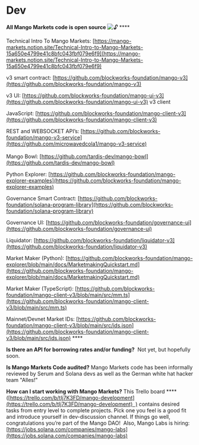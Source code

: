 # Dev

**All Mango Markets code is open source** ![🔓](https://discord.com/assets/8b7eb8b25468313916d2e5ec3727cd2d.svg) \*\*\*\* 

Technical Intro To Mango Markets: [https://mango-markets.notion.site/Technical-Intro-to-Mango-Markets-15a650e4799e41c8bfc043fbf079e6f9](https://mango-markets.notion.site/Technical-Intro-to-Mango-Markets-15a650e4799e41c8bfc043fbf079e6f9)

v3 smart contract: [https://github.com/blockworks-foundation/mango-v3](https://github.com/blockworks-foundation/mango-v3)

v3 UI: [https://github.com/blockworks-foundation/mango-ui-v3](https://github.com/blockworks-foundation/mango-ui-v3) v3 client

JavaScript: [https://github.com/blockworks-foundation/mango-client-v3](https://github.com/blockworks-foundation/mango-client-v3)

REST and WEBSOCKET API’s: [https://github.com/blockworks-foundation/mango-v3-service](https://github.com/microwavedcola1/mango-v3-service)   \
\
Mango Bowl: [https://github.com/tardis-dev/mango-bowl](https://github.com/tardis-dev/mango-bowl)

Python Explorer: [https://github.com/blockworks-foundation/mango-explorer-examples](https://github.com/blockworks-foundation/mango-explorer-examples)   

Governance Smart Contract: [https://github.com/blockworks-foundation/solana-program-library](https://github.com/blockworks-foundation/solana-program-library)

Governance UI: [https://github.com/blockworks-foundation/governance-ui](https://github.com/blockworks-foundation/governance-ui)

Liquidator: [https://github.com/blockworks-foundation/liquidator-v3](https://github.com/blockworks-foundation/liquidator-v3)

Market Maker (Python): [https://github.com/blockworks-foundation/mango-explorer/blob/main/docs/MarketmakingQuickstart.md](https://github.com/blockworks-foundation/mango-explorer/blob/main/docs/MarketmakingQuickstart.md)

Market Maker (TypeScript): [https://github.com/blockworks-foundation/mango-client-v3/blob/main/src/mm.ts](https://github.com/blockworks-foundation/mango-client-v3/blob/main/src/mm.ts)

Mainnet/Devnet Market IDs: [https://github.com/blockworks-foundation/mango-client-v3/blob/main/src/ids.json](https://github.com/blockworks-foundation/mango-client-v3/blob/main/src/ids.json) \*\*\*\* 

**Is there an API for borrowing rates and/or funding?**  Not yet, but hopefully soon.

**Is Mango Markets Code audited?** Mango Markets code has been informally reviewed by Serum and Solana devs as well as the German white hat hacker team "Alles!"

**How can I start working with Mango Markets?** This Trello board \*\*\*\* ([https://trello.com/b/tIj7K3FD/mango-development](https://trello.com/b/tIj7K3FD/mango-development)  ) contains desired tasks from entry level to complete projects. Pick one you feel is a good fit and introduce yourself in dev-discussion channel. If things go well, congratulations you’re part of the Mango DAO!  Also, Mango Labs is hiring: [https://jobs.solana.com/companies/mango-labs](https://jobs.solana.com/companies/mango-labs)
